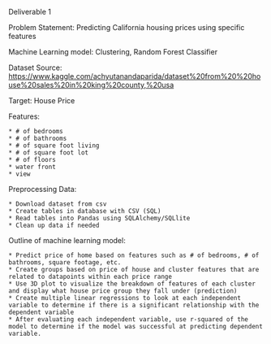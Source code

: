 Deliverable 1

Problem Statement: Predicting California housing prices using specific features

Machine Learning model: Clustering, Random Forest Classifier

Dataset Source: https://www.kaggle.com/achyutanandaparida/dataset%20from%20%20house%20sales%20in%20king%20county,%20usa

Target: House Price

Features:

    * # of bedrooms
    * # of bathrooms
    * # of square foot living
    * # of square foot lot
    * # of floors
    * water front
    * view


Preprocessing Data:

    * Download dataset from csv
    * Create tables in database with CSV (SQL)
    * Read tables into Pandas using SQLAlchemy/SQLlite
    * Clean up data if needed

Outline of machine learning model:

    * Predict price of home based on features such as # of bedrooms, # of bathrooms, square footage, etc.
    * Create groups based on price of house and cluster features that are related to datapoints within each price range
    * Use 3D plot to visualize the breakdown of features of each cluster and display what house price group they fall under (prediction)
    * Create multiple linear regressions to look at each independent variable to determine if there is a significant relationship with the dependent variable
    * After evaluating each independent variable, use r-squared of the model to determine if the model was successful at predicting dependent variable.

